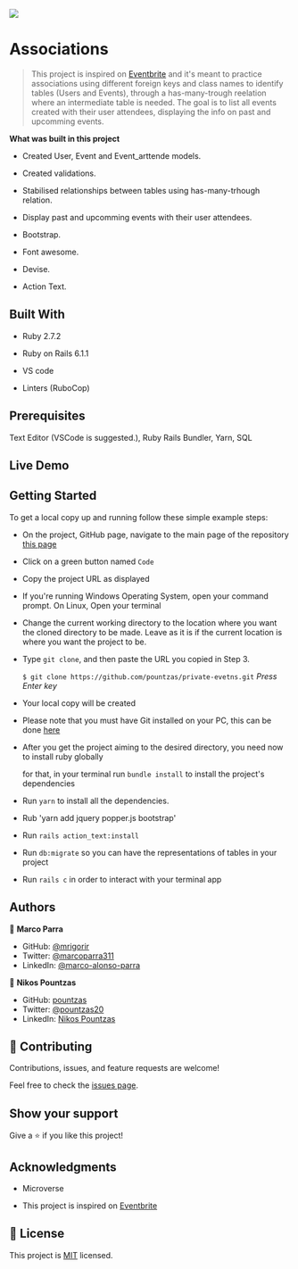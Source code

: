 ![](https://img.shields.io/badge/Microverse-blueviolet)

# Associations

> This project is inspired on [Eventbrite](https://www.eventbrite.com/) and it's meant to practice associations using different foreign keys and class names to identify tables (Users and Events), through a has-many-trough reelation where an intermediate table is needed. The goal is to list all events created with their user attendees, displaying the info on past and upcomming events. 
  
**What was built in this project**

- Created User, Event and Event_arttende models.

- Created validations.

- Stabilised relationships between tables using has-many-trhough relation.

- Display past and upcomming events with their user attendees.

- Bootstrap.

- Font awesome.

- Devise.

- Action Text.

## Built With

- Ruby 2.7.2

- Ruby on Rails 6.1.1

- VS code

- Linters (RuboCop)

## Prerequisites

Text Editor (VSCode is suggested.), Ruby Rails Bundler, Yarn, SQL

## Live Demo


## Getting Started

To get a local copy up and running follow these simple example steps:

- On the project, GitHub page, navigate to the main page of the repository [this page](https://github.com/pountzas/private-events.git)

- Click on a green button named `Code`

- Copy the project URL as displayed

- If you're running Windows Operating System, open your command prompt. On Linux, Open your terminal

- Change the current working directory to the location where you want the cloned directory to be made. Leave as it is if the current location is where you want the project to be.

- Type `git clone`, and then paste the URL you copied in Step 3.<br>

  `$ git clone https://github.com/pountzas/private-evetns.git` <em>Press Enter key</em><br>

- Your local copy will be created

- Please note that you must have Git installed on your PC, this can be done [here](https://gist.github.com/derhuerst/1b15ff4652a867391f03)

- After you get the project aiming to the desired directory, you need now to install ruby globally
  
  for that, in your terminal run `bundle install` to install the project's dependencies

- Run `yarn` to install all the dependencies.

- Rub 'yarn add jquery popper.js bootstrap'

- Run `rails action_text:install`

- Run `db:migrate` so you can have the representations of tables in your project

- Run `rails c` in order to interact with your terminal app

## Authors

👤 **Marco Parra**

- GitHub: [@mrigorir](https://github.com/mrigorir)
- Twitter: [@marcoparra311](https://twitter.com/marcoparra311)
- LinkedIn: [@marco-alonso-parra](https://www.linkedin.com/in/marco-alonso-parra/)


👤 **Nikos Pountzas**

- GitHub: [pountzas](https://github.com/pountzas)
- Twitter: [@pountzas20](https://twitter.com/pountzas20)
- LinkedIn: [Nikos Pountzas](https://www.linkedin.com/in/nikos-pountzas/)

## 🤝 Contributing

Contributions, issues, and feature requests are welcome!

Feel free to check the [issues page](https://github.com/pountzas/private-events.git/issues).

## Show your support

Give a ⭐️ if you like this project!

## Acknowledgments

- Microverse

- This project is inspired on [Eventbrite](https://www.eventbrite.com/)

## 📝 License

This project is [MIT](https://en.wikipedia.org/wiki/MIT_License) licensed.

